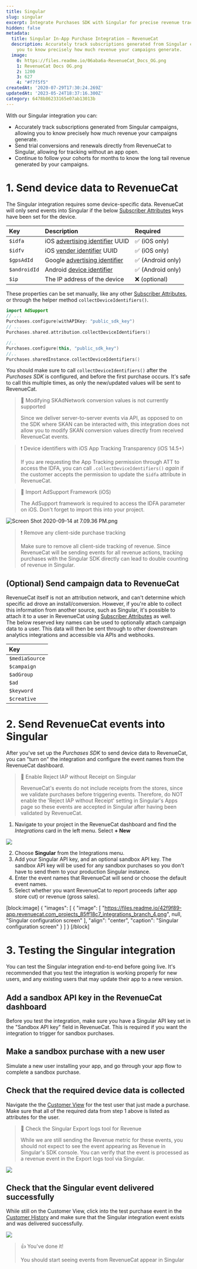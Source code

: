 ```yaml
---
title: Singular
slug: singular
excerpt: Integrate Purchases SDK with Singular for precise revenue tracking
hidden: false
metadata:
  title: Singular In-App Purchase Integration – RevenueCat
  description: Accurately track subscriptions generated from Singular campaigns, allowing
    you to know precisely how much revenue your campaigns generate.
  image:
    0: https://files.readme.io/06aba6a-RevenueCat_Docs_OG.png
    1: RevenueCat Docs OG.png
    2: 1200
    3: 627
    4: "#f7f5f5"
createdAt: '2020-07-29T17:30:24.269Z'
updatedAt: '2023-05-24T18:37:16.300Z'
category: 6478b86233165e07ab13013b
---
```

With our Singular integration you can:

- Accurately track subscriptions generated from Singular campaigns, allowing you to know precisely how much revenue your campaigns generate.
- Send trial conversions and renewals directly from RevenueCat to Singular, allowing for tracking without an app open.
- Continue to follow your cohorts for months to know the long tail revenue generated by your campaigns.

# 1. Send device data to RevenueCat

The Singular integration requires some device-specific data. RevenueCat will only send events into Singular if the below [Subscriber Attributes](doc:subscriber-attributes) keys have been set for the device.

| Key          | Description                                                                                                                                     | Required         |
| :----------- | :---------------------------------------------------------------------------------------------------------------------------------------------- | :--------------- |
| `$idfa`      | iOS [advertising identifier](https://developer.apple.com/documentation/adsupport/asidentifiermanager/1614151-advertisingidentifier) UUID        | ✅ (iOS only)     |
| `$idfv`      | iOS [vender identifier](https://developer.apple.com/documentation/uikit/uidevice/1620059-identifierforvendor) UUID                              | ✅ (iOS only)     |
| `$gpsAdId`   | Google [advertising identifier](https://developers.google.com/android/reference/com/google/android/gms/ads/identifier/AdvertisingIdClient.Info) | ✅ (Android only) |
| `$androidId` | Android [device identifier](https://developer.android.com/reference/android/provider/Settings.Secure#ANDROID_ID)                                | ✅ (Android only) |
| `$ip`        | The IP address of the device                                                                                                                    | ❌ (optional)     |

These properties can be set manually, like any other [Subscriber Attributes](doc:subscriber-attributes), or through the helper method `collectDeviceIdentifiers()`. 

```swift Swift
import AdSupport
// ...
Purchases.configure(withAPIKey: "public_sdk_key")
// ...
Purchases.shared.attribution.collectDeviceIdentifiers()
```
```kotlin 
//..
Purchases.configure(this, "public_sdk_key")
//..
Purchases.sharedInstance.collectDeviceIdentifiers()
```

You should make sure to call `collectDeviceIdentifiers()` after the _Purchases SDK_ is configured, and before the first purchase occurs. It's safe to call this multiple times, as only the new/updated values will be sent to RevenueCat.

> 📘 Modifying SKAdNetwork conversion values is not currently supported
> 
> Since we deliver server-to-server events via API, as opposed to on the SDK where SKAN can be interacted with, this integration does not allow you to modify SKAN conversion values directly from received RevenueCat events.

> ❗️ Device identifiers with iOS App Tracking Transparency (iOS 14.5+)
> 
> If you are requesting the App Tracking permission through ATT to access the IDFA, you can call `.collectDeviceIdentifiers()` _again_ if the customer accepts the permission to update the `$idfa` attribute in RevenueCat.

> 📘 Import AdSupport Framework (iOS)
> 
> The AdSupport framework is required to access the IDFA parameter on iOS. Don't forget to import this into your project.

![](https://files.readme.io/caf9cda-Screen_Shot_2020-09-14_at_7.09.36_PM.png "Screen Shot 2020-09-14 at 7.09.36 PM.png")

> ❗️ Remove any client-side purchase tracking
> 
> Make sure to remove all client-side tracking of revenue. Since RevenueCat will be sending events for all revenue actions, tracking purchases with the Singular SDK directly can lead to double counting of revenue in Singular.

## (Optional) Send campaign data to RevenueCat

RevenueCat itself is not an attribution network, and can't determine which specific ad drove an install/conversion. However, if you're able to collect this information from another source, such as Singular, it's possible to attach it to a user in RevenueCat using [Subscriber Attributes](doc:subscriber-attributes)  as well.  
The below reserved key names can be used to optionally attach campaign data to a user. This data will then be sent through to other downstream analytics integrations and accessible via APIs and webhooks.

| Key            |
| :------------- |
| `$mediaSource` |
| `$campaign`    |
| `$adGroup`     |
| `$ad`          |
| `$keyword`     |
| `$creative`    |

# 2. Send RevenueCat events into Singular

After you've set up the _Purchases SDK_ to send device data to RevenueCat, you can "turn on" the integration and configure the event names from the RevenueCat dashboard.

> 🚧 Enable Reject IAP without Receipt on Singular
> 
> RevenueCat's events do not include receipts from the stores, since we validate purchases before triggering events. Therefore, do NOT enable the 'Reject IAP without Receipt' setting in Singular's Apps page so these events are accepted in Singular after having been validated by RevenueCat.

1. Navigate to your project in the RevenueCat dashboard and find the _Integrations_ card in the left menu. Select **+ New** 

![](https://files.readme.io/0087649-app.revenuecat.com_projects_85ff18c7_collaborators_1.png)

2. Choose **Singular** from the Integrations menu.
3. Add your Singular API key, and an optional sandbox API key. The sandbox API key will be used for any sandbox purchases so you don't have to send them to your production Singular instance.
4. Enter the event names that RevenueCat will send or choose the default event names.
5. Select whether you want RevenueCat to report proceeds (after app store cut) or revenue (gross sales).

[block:image]
{
  "images": [
    {
      "image": [
        "https://files.readme.io/42f9f89-app.revenuecat.com_projects_85ff18c7_integrations_branch_4.png",
        null,
        "Singular configuration screen"
      ],
      "align": "center",
      "caption": "Singular configuration screen"
    }
  ]
}
[/block]

# 3. Testing the Singular integration

You can test the Singular integration end-to-end before going live. It's recommended that you test the integration is working properly for new users, and any existing users that may update their app to a new version.

## Add a sandbox API key in the RevenueCat dashboard

Before you test the integration, make sure you have a Singular API key set in the "Sandbox API key" field in RevenueCat. This is required if you want the integration to trigger for sandbox purchases.

## Make a sandbox purchase with a new user

Simulate a new user installing your app, and go through your app flow to complete a sandbox purchase.

## Check that the required device data is collected

Navigate the the [Customer View](doc:customers) for the test user that just made a purchase. Make sure that all of the required data from step 1 above is listed as attributes for the user.

> 🚧 Check the Singular Export logs tool for Revenue
> 
> While we are still sending the Revenue metric for these events, you should not expect to see the event appearing as Revenue in Singular's SDK console. You can verify that the event is processed as a revenue event in the Export logs tool via Singular.

![](https://files.readme.io/28f4a01-app.revenuecat.com_activity_777004e5_event_1b2e7407-a1bc-416a-84cf-b65688412bbe_2.png)

## Check that the Singular event delivered successfully

While still on the Customer View, click into the test purchase event in the [Customer History](doc:customer-history) and make sure that the Singular integration event exists and was delivered successfully. 

![](https://files.readme.io/2dba434-app.revenuecat.com_activity_40779aaf_event_92499ad6-350b-455a-a2ec-4c28c4ca0b28_3.png)

> 👍 You've done it!
> 
> You should start seeing events from RevenueCat appear in Singular